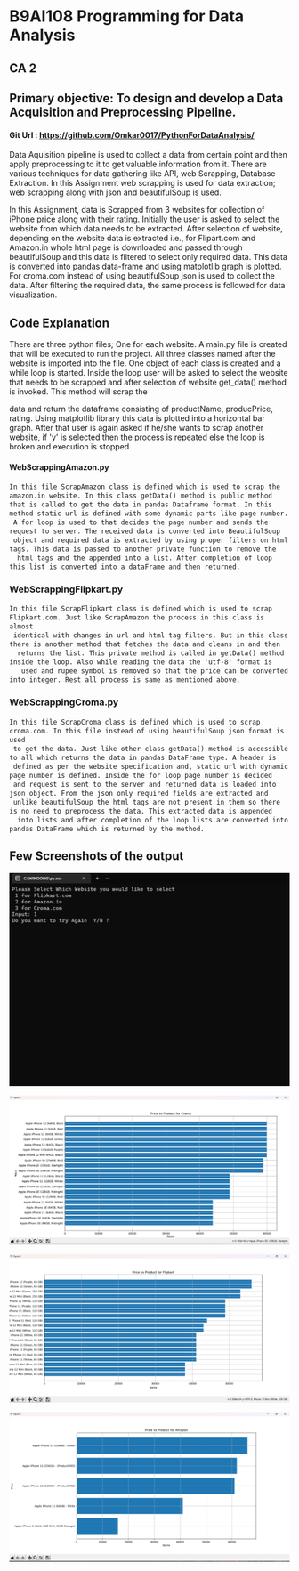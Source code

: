 # B9AI108 Programming for Data Analysis  

## CA 2  

## Primary objective: To design and develop a Data Acquisition and Preprocessing Pipeline. 

#### Git Url : https://github.com/Omkar0017/PythonForDataAnalysis/

 

 
 

Data Aquisition pipeline is used to collect a data from certain point and then apply preprocessing to it to get valuable information from it. There are various techniques for data gathering like API, web Scrapping, Database Extraction. In this Assignment web scrapping is used for data extraction; web scrapping along with json and beautifulSoup is used.  

 
 

  

 
 

In this Assignment, data is Scrapped from 3 websites for collection of iPhone price along with their rating. Initially the user is asked to select the website from which data needs to be extracted. After selection of website, depending on the website data is extracted i.e., for Flipart.com and Amazon.in whole html page is downloaded and passed through beautifulSoup and this data is filtered to select only required data. This data is converted into pandas data-frame and using matplotlib graph is plotted. For croma.com instead of using beautifulSoup json is used to collect the data. After filtering the required data, the same process is followed for data visualization.  

 
 

## Code Explanation 

 
 

There are three python files; One for each website. A main.py file is created that will be executed to run the project. All three classes named after the website is imported into the file. One object of each class is created and a while loop is started. Inside the loop user will be asked to select the website that needs to be scrapped and after selection of website get_data() method is invoked. This method will scrap the 

data and return the dataframe consisting of productName, producPrice, rating. Using matplotlib library this data is plotted into a horizontal bar graph. After that user is again asked if he/she wants to scrap another website, if 'y' is selected then the process is repeated else the loop is broken and execution is stopped 

 
 

#### WebScrappingAmazon.py 

 
 

    In this file ScrapAmazon class is defined which is used to scrap the amazon.in website. In this class getData() method is public method 
    that is called to get the data in pandas Dataframe format. In this method static url is defined with some dynamic parts like page number.
     A for loop is used to that decides the page number and sends the request to server. The received data is converted into BeautifulSoup 
     object and required data is extracted by using proper filters on html tags. This data is passed to another private function to remove the
      html tags and the appended into a list. After completion of loop this list is converted into a dataFrame and then returned. 

 
 
 

### WebScrappingFlipkart.py 

 
 

    In this file ScrapFlipkart class is defined which is used to scrap Flipkart.com. Just like ScrapAmazon the process in this class is almost
     identical with changes in url and html tag filters. But in this class there is another method that fetches the data and cleans in and then
      returns the list. This private method is called in getData() method inside the loop. Also while reading the data the 'utf-8' format is
       used and rupee symbol is removed so that the price can be converted into integer. Rest all process is same as mentioned above. 

 
 

### WebScrappingCroma.py 

 
 

    In this file ScrapCroma class is defined which is used to scrap croma.com. In this file instead of using beautifulSoup json format is used
     to get the data. Just like other class getData() method is accessible to all which returns the data in pandas DataFrame type. A header is
     defined as per the website specification and, static url with dynamic page number is defined. Inside the for loop page number is decided
     and request is sent to the server and returned data is loaded into json object. From the json only required fields are extracted and
     unlike beautifulSoup the html tags are not present in them so there is no need to preprocess the data. This extracted data is appended
      into lists and after completion of the loop lists are converted into pandas DataFrame which is returned by the method. 

 


## Few Screenshots of the output

![User Interface](UI.png)



![Graph of Croma.in](Croma.png)


![Graph of Flipkart.com](Flipkart.png)


![Graph of Amazon.in](Amazon.png)
